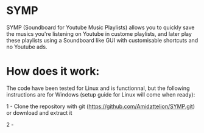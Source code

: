 # SYMP
SYMP (Soundboard for Youtube Music Playlists) allows you to quickly save the musics you're listening on Youtube in custome playlists, and later play these playlists using a Soundboard like GUI with customisable shortcuts and no Youtube ads.

# How does it work:
The code have been tested for Linux and is functionnal, but the following instructions are for Windows (setup guide for Linux will come when ready):

1 - Clone the repository with git (https://github.com/Amidattelion/SYMP.git) or download and extract it

2 - 
